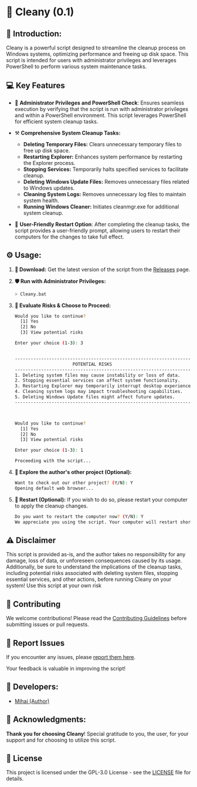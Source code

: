 # 🧹 Cleany (0.1)

## 🚀 Introduction:
Cleany is a powerful script designed to streamline the cleanup process on Windows systems, optimizing performance and freeing up disk space. This script is intended for users with administrator privileges and leverages PowerShell to perform various system maintenance tasks.

## 💻 Key Features
- 🔰 **Administrator Privileges and PowerShell Check**: Ensures seamless execution by verifying that the script is run with administrator privileges and within a PowerShell environment. This script leverages PowerShell for efficient system cleanup tasks.

- ⚒️ **Comprehensive System Cleanup Tasks:**
  - **Deleting Temporary Files:** Clears unnecessary temporary files to free up disk space.
  - **Restarting Explorer:** Enhances system performance by restarting the Explorer process.
  - **Stopping Services:** Temporarily halts specified services to facilitate cleanup.
  - **Deleting Windows Update Files:** Removes unnecessary files related to Windows updates.
  - **Cleaning System Logs:** Removes unnecessary log files to maintain system health.
  - **Running Windows Cleaner:** Initiates cleanmgr.exe for additional system cleanup.

- 🤝 **User-Friendly Restart Option**: After completing the cleanup tasks, the script provides a user-friendly prompt, allowing users to restart their computers for the changes to take full effect.

## ⚙️ Usage:
1. **📁 Download:**
Get the latest version of the script from the [Releases](https://github.com/M1HA15/Cleany/releases) page.

2. **🛡️ Run with Administrator Privileges:**
   ```bash
   > Cleany.bat
   ```

3. **🚨 Evaluate Risks & Choose to Proceed:**
   ```bash
   Would you like to continue?
     [1] Yes
     [2] No
     [3] View potential risks

   Enter your choice (1-3): 3


   ---------------------------------------------------------------------
                         POTENTIAL RISKS
   ---------------------------------------------------------------------
   1. Deleting system files may cause instability or loss of data.
   2. Stopping essential services can affect system functionality.
   3. Restarting Explorer may temporarily interrupt desktop experience.
   4. Cleaning system logs may impact troubleshooting capabilities.
   5. Deleting Windows Update files might affect future updates.
   ---------------------------------------------------------------------



   Would you like to continue?
     [1] Yes
     [2] No
     [3] View potential risks

   Enter your choice (1-3): 1

   Proceeding with the script...
   ```

4. **📢 Explore the author's other project (Optional):**
   ```bash
   Want to check out our other project? (Y/N): Y
   Opening default web browser...
   ```

5. **🌌 Restart (Optional):**
If you wish to do so, please restart your computer to apply the cleanup changes.
     ```bash
     Do you want to restart the computer now? (Y/N): Y
     We appreciate you using the script. Your computer will restart shortly!
     ```

## ⚠️ Disclaimer
This script is provided as-is, and the author takes no responsibility for any damage, loss of data, or unforeseen consequences caused by its usage. Additionally, be sure to understand the implications of the cleanup tasks, including potential risks associated with deleting system files, stopping essential services, and other actions, before running Cleany on your system! Use this script at your own risk

## 📝 Contributing
We welcome contributions! Please read the [Contributing Guidelines](https://github.com/M1HA15/Cleany/blob/main/CONTRIBUTING.md) before submitting issues or pull requests.

## 🚧 Report Issues
If you encounter any issues, please [report them here](https://github.com/M1HA15/Cleany/issues).

Your feedback is valuable in improving the script!

## 🚀 Developers:
- [Mihai (Author)](https://github.com/M1HA15)

## 🙏 Acknowledgments:
**Thank you for choosing Cleany**! Special gratitude to you, the user, for your support and for choosing to utilize this script.

## 📃 License
This project is licensed under the GPL-3.0 License - see the [LICENSE](https://github.com/M1HA15/Cleany/blob/main/LICENSE) file for details.

